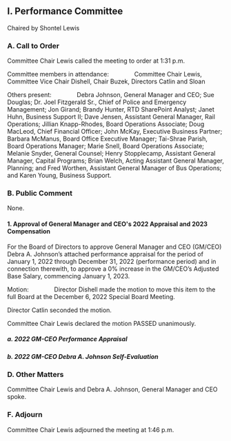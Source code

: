 ## I. Performance Committee

Chaired by Shontel Lewis

### A. Call to Order

Committee Chair Lewis called the meeting to order at 1:31 p.m.

Committee members in attendance:               Committee Chair Lewis, Committee Vice Chair Dishell, Chair Buzek, Directors Catlin and Sloan

Others present:               Debra Johnson, General Manager and CEO; Sue Douglas; Dr. Joel Fitzgerald Sr., Chief of Police and Emergency Management; Jon Girand; Brandy Hunter, RTD SharePoint Analyst; Janet Huhn, Business Support II; Dave Jensen, Assistant General Manager, Rail Operations; Jillian Knapp-Rhodes, Board Operations Associate; Doug MacLeod, Chief Financial Officer; John McKay, Executive Business Partner; Barbara McManus, Board Office Executive Manager; Tai-Shrae Parish, Board Operations Manager; Marie Snell, Board Operations Associate; Melanie Snyder, General Counsel; Henry Stopplecamp, Assistant General Manager, Capital Programs; Brian Welch, Acting Assistant General Manager, Planning; and Fred Worthen, Assistant General Manager of Bus Operations; and Karen Young, Business Support.

### B. Public Comment

None.

#### 1. Approval of General Manager and CEO's 2022 Appraisal and 2023 Compensation

For the Board of Directors to approve General Manager and CEO (GM/CEO) Debra A. Johnson’s attached performance appraisal for the period of January 1, 2022 through December 31, 2022 (performance period) and in connection therewith, to approve a 0% increase in the GM/CEO’s Adjusted Base Salary, commencing January 1, 2023.

Motion:               Director Dishell made the motion to move this item to the full Board at the December 6, 2022 Special Board Meeting.

Director Catlin seconded the motion.

Committee Chair Lewis declared the motion PASSED unanimously.

##### a. 2022 GM-CEO Performance Appraisal

##### b. 2022 GM-CEO Debra A. Johnson Self-Evaluation

### D. Other Matters

Committee Chair Lewis and Debra A. Johnson, General Manager and CEO spoke.

### F. Adjourn

Committee Chair Lewis adjourned the meeting at 1:46 p.m.